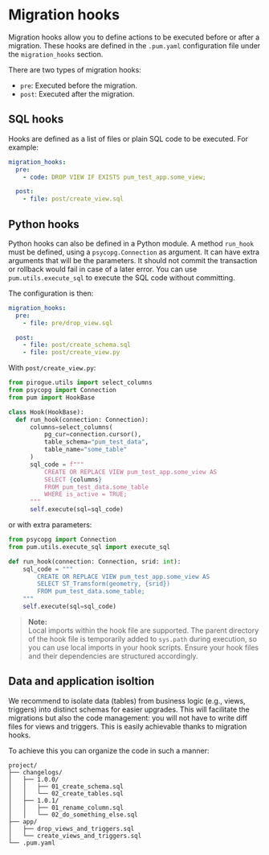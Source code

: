 # Migration hooks

Migration hooks allow you to define actions to be executed before or after a migration. These hooks are defined in the `.pum.yaml` configuration file under the `migration_hooks` section.

There are two types of migration hooks:

- `pre`: Executed before the migration.
- `post`: Executed after the migration.

## SQL hooks

Hooks are defined as a list of files or plain SQL code to be executed. For example:

```yaml
migration_hooks:
  pre:
    - code: DROP VIEW IF EXISTS pum_test_app.some_view;

  post:
    - file: post/create_view.sql
```

## Python hooks

Python hooks can also be defined in a Python module.
A method `run_hook` must be defined,
using a `psycopg.Connection` as argument.
It can have extra arguments that will be the parameters.
It should not commit the transaction or rollback would fail in case of a later error.
You can use `pum.utils.execute_sql` to execute the SQL code without committing.

The configuration is then:

```yaml
migration_hooks:
  pre:
    - file: pre/drop_view.sql

  post:
    - file: post/create_schema.sql
    - file: post/create_view.py
```

With `post/create_view.py`:

```py
from pirogue.utils import select_columns
from psycopg import Connection
from pum import HookBase

class Hook(HookBase):
  def run_hook(connection: Connection):
      columns=select_columns(
          pg_cur=connection.cursor(),
          table_schema="pum_test_data",
          table_name="some_table"  
      )
      sql_code = f"""
          CREATE OR REPLACE VIEW pum_test_app.some_view AS
          SELECT {columns}
          FROM pum_test_data.some_table
          WHERE is_active = TRUE;
      """
      self.execute(sql=sql_code)
```

or with extra parameters:

```py
from psycopg import Connection
from pum.utils.execute_sql import execute_sql

def run_hook(connection: Connection, srid: int):
    sql_code = """
        CREATE OR REPLACE VIEW pum_test_app.some_view AS
        SELECT ST_Tramsform(geometry, {srid})
        FROM pum_test_data.some_table;
    """
    self.execute(sql=sql_code)
```


> **Note:**  
> Local imports within the hook file are supported. The parent directory of the hook file is temporarily added to `sys.path` during execution, so you can use local imports in your hook scripts. Ensure your hook files and their dependencies are structured accordingly.


## Data and application isoltion

We recommend to isolate data (tables) from business logic (e.g., views, triggers) into distinct schemas for easier upgrades.
This will facilitate the migrations but also the code management: you will not have to write diff files for views and triggers.
This is easily achievable thanks to migration hooks.

To achieve this you can organize the code in such a manner:
```
project/
├── changelogs/
│   ├── 1.0.0/
│   │   ├── 01_create_schema.sql
│   │   └── 02_create_tables.sql
│   ├── 1.0.1/
│   │   ├── 01_rename_column.sql
│   │   └── 02_do_something_else.sql
├── app/
│   ├── drop_views_and_triggers.sql
│   └── create_views_and_triggers.sql
└── .pum.yaml
```
